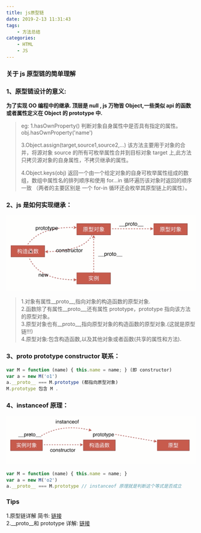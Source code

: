 ```yaml
---
title: js原型链
date: 2019-2-13 11:31:43
tags:
    - 方法总结
categories:
    - HTML
    - JS
---
```


### 关于 js 原型链的简单理解

<!--more-->

### 1、原型链设计的意义:

**为了实现 OO 编程中的继承. 顶层是 null , js 万物皆 Object,一些类似 api 的函数或者属性定义在 Object 的 prototype 中.**

> eg:
> 1.hasOwnProperty()
> 判断对象自身属性中是否具有指定的属性。
> obj.hasOwnProperty('name')
>
> 3.Object.assign(target,source1,source2,...)
> 该方法主要用于对象的合并，将源对象 source 的所有可枚举属性合并到目标对象 target 上,此方法只拷贝源对象的自身属性，不拷贝继承的属性。
>
> 4.Object.keys(obj)
> 返回一个由一个给定对象的自身可枚举属性组成的数组，数组中属性名的排列顺序和使用 for...in 循环遍历该对象时返回的顺序一致 （两者的主要区别是 一个 for-in 循环还会枚举其原型链上的属性）。

### 2、js 是如何实现继承：

![你想输入的替代文字](JS原型链/js_explain.png)

> 1.对象有属性\_\_proto\_\_,指向对象的构造函数的原型对象.  
> 2.函数除了有属性\_\_proto\_\_,还有属性 prototype，prototype 指向该方法的原型对象。  
> 3.原型对象也有\_\_proto\_\_,指向原型对象的构造函数的原型对象.(这就是原型链!!!)  
> 4.原型对象:包含构造函数,以及其他对象或者函数(共享的属性和方法).

### 3、proto prototype constructor 联系：

```Javascript
var M = function (name) { this.name = name; } (即 constructor)
var a = new M('o1')
a.__proto__ === M.prototype (都指向原型对象)
M.prototype 包含 M .
```

### 4、instanceof 原理：

![你想输入的替代文字](JS原型链/js_instanceof.png)

```Javascript
var M = function (name) { this.name = name; }
var a = new M('o2')
a.__proto__ === M.prototype // instanceof 原理就是判断这个等式是否成立
```

### Tips

1.原型链详解 简书: [链接](https://www.jianshu.com/p/dee9f8b14771)  
2.\_\_proto\_\_和 prototype 详解: [链接](https://www.cnblogs.com/fydxx/p/6656278.html)
